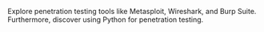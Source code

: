 Explore penetration testing tools like Metasploit, Wireshark, and Burp Suite. Furthermore, discover using Python for penetration testing.